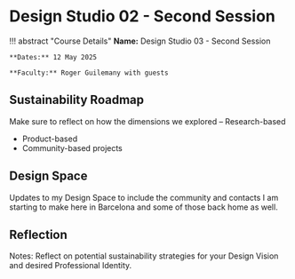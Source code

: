 # Design Studio 02 - Second Session 

!!! abstract "Course Details"
    **Name:** Design Studio 03 - Second Session 

    **Dates:** 12 May 2025

    **Faculty:** Roger Guilemany with guests

## Sustainability Roadmap 

Make sure to reflect on how the dimensions we explored 
– Research-based
- Product-based
- Community-based projects

## Design Space 

Updates to my Design Space to include the community and contacts I am starting to make here in Barcelona and some of those back home as well. 

<!-- <figure markdown="span"> [Design Space](../../designSpace.md/#__tabbed_1_8){ .md-button } </figure>  -->


## Reflection 

Notes: Reflect on potential sustainability strategies for your Design Vision and desired Professional Identity.

<br>
<!-- <figure markdown="span">
    <audio controls src="../../../audio/DesignStudioReflection_02Feb.mp3"></audio>
</figure> -->